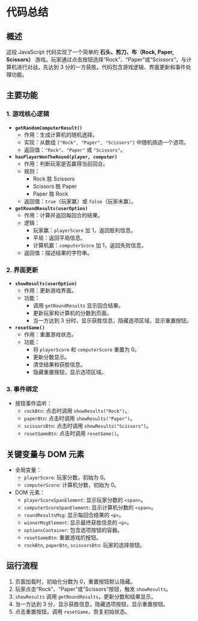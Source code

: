 # 代码总结

## 概述

这段 JavaScript 代码实现了一个简单的 **石头、剪刀、布（Rock, Paper, Scissors）** 游戏。玩家通过点击按钮选择“Rock”、“Paper”或“Scissors”，与计算机进行对战，先达到 3 分的一方获胜。代码包含游戏逻辑、界面更新和事件处理功能。

## 主要功能

### 1. 游戏核心逻辑

- **`getRandomComputerResult()`**
  - 作用：生成计算机的随机选择。
  - 实现：从数组 `["Rock", "Paper", "Scissors"]` 中随机挑选一个选项。
  - 返回值：`"Rock"`、`"Paper"` 或 `"Scissors"`。
- **`hasPlayerWonTheRound(player, computer)`**
  - 作用：判断玩家是否赢得当前回合。
  - 规则：
    - Rock 胜 Scissors
    - Scissors 胜 Paper
    - Paper 胜 Rock
  - 返回值：`true`（玩家赢）或 `false`（玩家未赢）。
- **`getRoundResults(userOption)`**
  - 作用：计算并返回每回合的结果。
  - 逻辑：
    - 玩家赢：`playerScore` 加 1，返回胜利信息。
    - 平局：返回平局信息。
    - 计算机赢：`computerScore` 加 1，返回失败信息。
  - 返回值：描述结果的字符串。

### 2. 界面更新

- **`showResults(userOption)`**
  - 作用：更新游戏界面。
  - 功能：
    - 调用 `getRoundResults` 显示回合结果。
    - 更新玩家和计算机的分数到页面。
    - 当一方达到 3 分时，显示获胜信息，隐藏选项区域，显示重置按钮。
- **`resetGame()`**
  - 作用：重置游戏状态。
  - 功能：
    - 将 `playerScore` 和 `computerScore` 重置为 0。
    - 更新分数显示。
    - 清空结果和获胜信息。
    - 隐藏重置按钮，显示选项区域。

### 3. 事件绑定

- 按钮事件监听：
  - `rockBtn`: 点击时调用 `showResults("Rock")`。
  - `paperBtn`: 点击时调用 `showResults("Paper")`。
  - `scissorsBtn`: 点击时调用 `showResults("Scissors")`。
  - `resetGameBtn`: 点击时调用 `resetGame()`。

## 关键变量与 DOM 元素

- 全局变量：
  - `playerScore`: 玩家分数，初始为 0。
  - `computerScore`: 计算机分数，初始为 0。
- DOM 元素：
  - `playerScoreSpanElement`: 显示玩家分数的 `<span>`。
  - `computerScoreSpanElement`: 显示计算机分数的 `<span>`。
  - `roundResultsMsg`: 显示每回合结果的 `<p>`。
  - `winnerMsgElement`: 显示最终获胜信息的 `<p>`。
  - `optionsContainer`: 包含选项按钮的容器。
  - `resetGameBtn`: 重置游戏的按钮。
  - `rockBtn`, `paperBtn`, `scissorsBtn`: 玩家的选择按钮。

## 运行流程

1.  页面加载时，初始化分数为 0，重置按钮默认隐藏。
2.  玩家点击“Rock”、“Paper”或“Scissors”按钮，触发 `showResults`。
3.  `showResults` 调用 `getRoundResults`，更新分数和结果显示。
4.  当一方达到 3 分，显示获胜信息，隐藏选项按钮，显示重置按钮。
5.  点击重置按钮，调用 `resetGame`，恢复初始状态。

